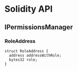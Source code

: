 # Solidity API

## IPermissionsManager

### RoleAddress

```solidity
struct RoleAddress {
  address addressWithRole;
  bytes32 role;
}
```

